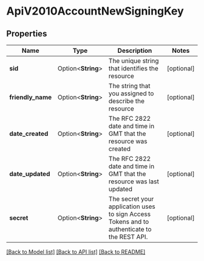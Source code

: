 # ApiV2010AccountNewSigningKey

## Properties

Name | Type | Description | Notes
------------ | ------------- | ------------- | -------------
**sid** | Option<**String**> | The unique string that identifies the resource | [optional]
**friendly_name** | Option<**String**> | The string that you assigned to describe the resource | [optional]
**date_created** | Option<**String**> | The RFC 2822 date and time in GMT that the resource was created | [optional]
**date_updated** | Option<**String**> | The RFC 2822 date and time in GMT that the resource was last updated | [optional]
**secret** | Option<**String**> | The secret your application uses to sign Access Tokens and to authenticate to the REST API. | [optional]

[[Back to Model list]](../README.md#documentation-for-models) [[Back to API list]](../README.md#documentation-for-api-endpoints) [[Back to README]](../README.md)


